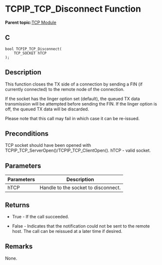 # TCPIP\_TCP\_Disconnect Function

**Parent topic:**[TCP Module](GUID-9461917B-27CE-44ED-80DB-67D963896E8F.md)

## C

```
bool TCPIP_TCP_Disconnect(
    TCP_SOCKET hTCP
);
```

## Description

This function closes the TX side of a connection by sending a FIN \(if currently connected\) to the remote node of the connection.

If the socket has the linger option set \(default\), the queued TX data transmission will be attempted before sending the FIN. If the linger option is off, the queued TX data will be discarded.

Please note that this call may fail in which case it can be re-issued.

## Preconditions

TCP socket should have been opened with TCPIP\_TCP\_ServerOpen\(\)/TCPIP\_TCP\_ClientOpen\(\). hTCP - valid socket.

## Parameters

|Parameters|Description|
|----------|-----------|
|hTCP|Handle to the socket to disconnect.|

## Returns

-   True - If the call succeeded.

-   False - Indicates that the notification could not be sent to the remote host. The call can be reissued at a later time if desired.


## Remarks

None.


